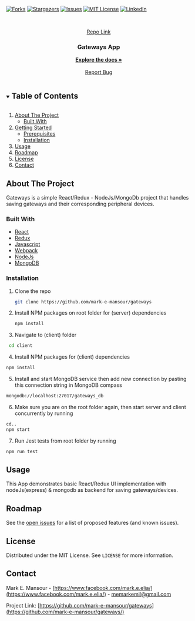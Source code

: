 [![Forks][forks-shield]][forks-url]
[![Stargazers][stars-shield]][stars-url]
[![Issues][issues-shield]][issues-url]
[![MIT License][license-shield]][license-url]
[![LinkedIn][linkedin-shield]][linkedin-url]



<!-- PROJECT LOGO -->
<br />
<p align="center">
  <a href="https://github.com/mark-e-mansour/gateways">
    Repo Link
  </a>

  <h3 align="center">Gateways App</h3>

  <p align="center">
    <a href="https://github.com/mark-e-mansour/gateways"><strong>Explore the docs »</strong></a>
    <br />
    <br />
    <a href="https://github.com/mark-e-mansour/gateways/issues">Report Bug</a>
  </p>
</p>


<!-- TABLE OF CONTENTS -->
<details open="open">
  <summary><h2 style="display: inline-block">Table of Contents</h2></summary>
  <ol>
    <li>
      <a href="#about-the-project">About The Project</a>
      <ul>
        <li><a href="#built-with">Built With</a></li>
      </ul>
    </li>
    <li>
      <a href="#getting-started">Getting Started</a>
      <ul>
        <li><a href="#prerequisites">Prerequisites</a></li>
        <li><a href="#installation">Installation</a></li>
      </ul>
    </li>
    <li><a href="#usage">Usage</a></li>
    <li><a href="#roadmap">Roadmap</a></li>
    <li><a href="#license">License</a></li>
    <li><a href="#contact">Contact</a></li>
  </ol>
</details>



<!-- ABOUT THE PROJECT -->
## About The Project

Gateways is a simple React/Redux - NodeJs/MongoDb project that handles saving gateways and their corresponding peripheral devices.

### Built With

* [React](https://reactjs.org)
* [Redux](https://redux.js.org/)
* [Javascript](https://www.javascript.com)
* [Webpack](https://webpack.js.org)
* [NodeJs](https://nodejs.org/en)
* [MongoDB](https://www.mongodb.com)

### Installation

1. Clone the repo
   ```sh
   git clone https://github.com/mark-e-mansour/gateways
   ```
2. Install NPM packages on root folder for (server) dependencies
   ```sh
   npm install
   ```
3. Navigate to (client) folder
  ```sh
   cd client
  ```
4. Install NPM packages for (client) dependencies
  ```sh
  npm install
  ```
5. Install and start MongoDB service then add new connection by pasting this connection string in MongoDB compass
  ```sh
  mongodb://localhost:27017/gateways_db
  ```
6. Make sure you are on the root folder again, then start server and client concurrently by running 
  ```sh
  cd..
  npm start
  ```
7. Run Jest tests from root folder by running
  ```sh
  npm run test
  ```

<!-- USAGE EXAMPLES -->
## Usage

This App demonstrates basic React/Redux UI implementation with nodeJs(express) & mongodb as backend for saving gateways/devices.


<!-- ROADMAP -->
## Roadmap

See the [open issues](https://github.com/mark-e-mansour/gateways/issues) for a list of proposed features (and known issues).



<!-- LICENSE -->
## License

Distributed under the MIT License. See `LICENSE` for more information.



<!-- CONTACT -->
## Contact

Mark E. Mansour - [https://www.facebook.com/mark.e.elia/](https://www.facebook.com/mark.e.elia/) - memarkemil@gmail.com

Project Link: [https://github.com/mark-e-mansour/gateways](https://github.com/mark-e-mansour/gateways/)



<!-- MARKDOWN LINKS & IMAGES -->
[forks-shield]: https://img.shields.io/github/forks/mark-e-mansour/gateways.svg?style=for-the-badge
[forks-url]: https://github.com/mark-e-mansour/gateways/network/members
[stars-shield]: https://img.shields.io/github/stars/mark-e-mansour/gateways.svg?style=for-the-badge
[stars-url]: https://github.com/mark-e-mansour/gateways/stargazers
[issues-shield]: https://img.shields.io/github/issues/mark-e-mansour/gateways.svg?style=for-the-badge
[issues-url]: https://github.com/mark-e-mansour/gateways/issues
[license-shield]: https://img.shields.io/github/license/mark-e-mansour/gateways.svg?style=for-the-badge
[license-url]: https://github.com/mark-e-mansour/gateways/blob/master/LICENSE.txt
[linkedin-shield]: https://img.shields.io/badge/-LinkedIn-black.svg?style=for-the-badge&logo=linkedin&colorB=555
[linkedin-url]: https://www.linkedin.com/in/mark-emil-soccar-049906115/